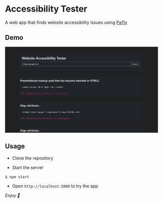 # Accessibility Tester

A web app that finds website accessibility issues using [Pa11y](https://github.com/pa11y/pa11y)

## Demo

![Screenshot](./screenshot.png)

## Usage

- Clone the repository

- Start the server

```
$ npm start
```

- Open `http://localhost:5000` to try the app

_Enjoy 🤗_
